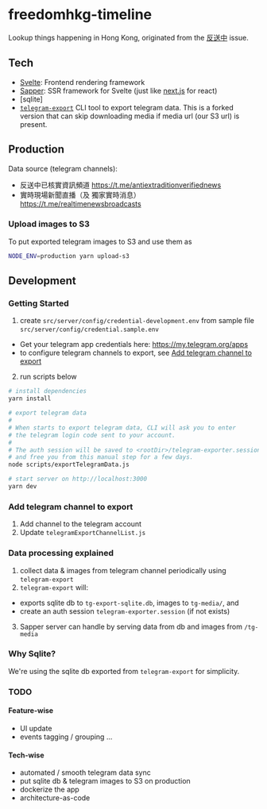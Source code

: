 # freedomhkg-timeline

Lookup things happening in Hong Kong, originated from the [反送中](https://www.google.com/search?q=反送中) issue.

## Tech

- [Svelte](https://svelte.dev/): Frontend rendering framework
- [Sapper](https://sapper.svelte.dev/): SSR framework for Svelte (just like [next.js](https://nextjs.org/) for react)
- [sqlite]
- [`telegram-export`](https://github.com/expectocode/telegram-export) CLI tool to export telegram data. This is a forked version that can skip downloading media if media url (our S3 url) is present.

## Production

Data source (telegram channels):
- 反送中已核實資訊頻道 https://t.me/antiextraditionverifiednews
- 實時現場新聞直播（及 獨家實時消息）https://t.me/realtimenewsbroadcasts

### Upload images to S3

To put exported telegram images to S3 and use them as
```bash
NODE_ENV=production yarn upload-s3
```

## Development

### Getting Started
1. create `src/server/config/credential-development.env` from sample file `src/server/config/credential.sample.env`

  - Get your telegram app credentials here: https://my.telegram.org/apps
  - to configure telegram channels to export, see [Add telegram channel to export](#add-telegram-channel-to-export)

2. run scripts below

```bash
# install dependencies
yarn install

# export telegram data
# 
# When starts to export telegram data, CLI will ask you to enter 
# the telegram login code sent to your account.
#
# The auth session will be saved to <rootDir>/telegram-exporter.session
# and free you from this manual step for a few days.
node scripts/exportTelegramData.js

# start server on http://localhost:3000
yarn dev
```

### Add telegram channel to export
1. Add channel to the telegram account
2. Update `telegramExportChannelList.js`

### Data processing explained

1. collect data & images from telegram channel periodically using `telegram-export`
2. `telegram-export` will:
  - exports sqlite db to `tg-export-sqlite.db`, images to `tg-media/`, and 
  - create an auth session `telegram-exporter.session` (if not exists)
3. Sapper server can handle by serving data from db and images from `/tg-media`

### Why Sqlite?

We're using the sqlite db exported from `telegram-export` for simplicity.

### TODO

#### Feature-wise

- UI update
- events tagging / grouping
...

#### Tech-wise

- automated / smooth telegram data sync
- put sqlite db & telegram images to S3 on production
- dockerize the app
- architecture-as-code